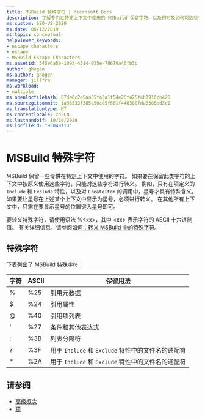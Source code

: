 ```yaml
---
title: MSBuild 特殊字符 | Microsoft Docs
description: 了解专门在特定上下文中使用的 MSBuild 保留字符，以及何时及如何对这些字符进行转义。
ms.custom: SEO-VS-2020
ms.date: 06/12/2019
ms.topic: conceptual
helpviewer_keywords:
- escape characters
- escape
- MSBuild Escape Characters
ms.assetid: 545e6a59-1093-4514-935e-78679a46fb3c
author: ghogen
ms.author: ghogen
manager: jillfra
ms.workload:
- multiple
ms.openlocfilehash: 67de0c2e5aa35fa3a1f54e26f425f4b0916cb428
ms.sourcegitcommit: 1a36533f385e50c05f661f440380fda6386ed3c1
ms.translationtype: HT
ms.contentlocale: zh-CN
ms.lasthandoff: 10/30/2020
ms.locfileid: "93049113"
---
```

# <a name="msbuild-special-characters"></a>MSBuild 特殊字符

MSBuild 保留一些专供在特定上下文中使用的字符。 如果要在保留此类字符的上下文中按原义使用这些字符，只能对这些字符进行转义。 例如，只有在项定义的 `Include` 和 `Exclude` 特性，以及对 `CreateItem` 的调用中，星号才具有特殊含义。 如果要让星号在上述某个上下文中显示为星号，必须进行转义。 在其他所有上下文中，只需在要显示星号的位置键入星号即可。

 要转义特殊字符，请使用语法 %\<xx>，其中 \<xx> 表示字符的 ASCII 十六进制值。 有关详细信息，请参阅[如何：转义 MSBuild 中的特殊字符](../msbuild/how-to-escape-special-characters-in-msbuild.md)。

## <a name="special-characters"></a>特殊字符

 下表列出了 MSBuild 特殊字符：

|字符 |ASCII |**保留用法**|
|-------------------|---------------|------------------------|
|%|%25|引用元数据|
|$|%24|引用属性|
|@|%40|引用项列表|
|'|%27|条件和其他表达式|
|;|%3B|列表分隔符|
|?|%3F|用于 `Include` 和 `Exclude` 特性中的文件名的通配符|
|*|%2A|用于 `Include` 和 `Exclude` 特性中的文件名的通配符|

## <a name="see-also"></a>请参阅

- [高级概念](../msbuild/msbuild-advanced-concepts.md)
- [项](../msbuild/msbuild-items.md)
